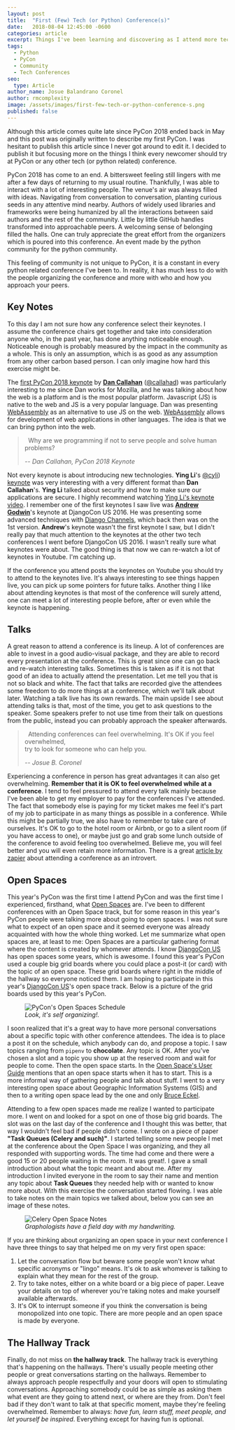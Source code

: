 ```yaml
---
layout: post
title:  "First (Few) Tech (or Python) Conference(s)"
date:   2018-08-04 12:45:00 -0600
categories: article
excerpt: Things I've been learning and discovering as I attend more tech conferences.
tags: 
  - Python
  - PyCon
  - Community
  - Tech Conferences
seo:
  type: Article
author_name: Josue Balandrano Coronel
author: rmcomplexity
image: /assets/images/first-few-tech-or-python-conference-s.png
published: false
---
```


Although this article comes quite late since PyCon 2018 ended back in May and this post was originally
written to describe my first PyCon. I was hesitant to publish this article
since I never got around to edit it. I decided to publish it but focusing more on the things I think
every newcomer should try at PyCon or any other tech (or python related) conference.

PyCon 2018 has come to an end. A bittersweet feeling still lingers with me after a few days of returning to my usual routine.
Thankfully, I was able to interact with a lot of interesting people. The venue's air was always filled with ideas.
Navigating from conversation to conversation, planting curious seeds in any attentive mind nearby.
Authors of widely used libraries and frameworks were being humanized by all the interactions between said authors and
the rest of the community. Little by little GitHub handles transformed into approachable peers.
A welcoming sense of belonging filled the halls.
One can truly appreciate the great effort from the organizers which is poured into this conference.
An event made by the python community for the python community.

This feeling of community is not unique to PyCon, it is a constant in every python related conference I've been to.
In reality, it has much less to do with the people organizing the conference and more with who and how
you approach your peers. 

Key Notes
----------

To this day I am not sure how any conference select their keynotes.
I assume the conference chairs get together and take into consideration anyone who, in the past year, has done anything noticeable enough.
Noticeable enough is probably measured by the impact in the community as a whole.
This is only an assumption, which is as good as any assumption from any other carbon based person.
I can only imagine how hard this exercise might be.

The [first PyCon 2018 keynote][dan-callahan-keynote-video] by [**Dan Callahan**][dan-callahan] ([@callahad][dan-callahan-twitter]) was
particularly interesting to me since Dan works for Mozilla, and he was talking about how the web is a platform
and is the most popular platform. Javascript (JS) is native to the web and JS is a very popular language.
Dan was presenting [WebAssembly][web-assembly] as an alternative to use JS on the web. [WebAssembly][web-assembly]
allows for development of web applications in other languages. The idea is that we can bring python into the web.

<blockquote>
  <p>
  <i class="fas fa-quote-left fa-2x">&nbsp;</i>
  Why are we programming if not to serve people and solve human problems?
  <i class="fas fa-quote-right fa-2x">&nbsp;</i>
  </p>
  <cite>-- Dan Callahan, PyCon 2018 Keynote</cite>
</blockquote>

Not every keynote is about introducing new technologies. **Ying Li**'s [@cyli][ying-li-twitter]) [keynote][ying-li-keynote-video]
was very interesting with a very different format than **Dan Callahan**'s. **Ying Li** talked about
security and how to make sure our applications are secure. I highly recommend watching [Ying Li's keynote video][ying-li-keynote-video].
I remember one of the first keynotes I saw live was [**Andrew Godwin**][andrew-godwin-blog]'s keynote at DjangoCon US 2016.
He was presenting some advanced techniques with [Django Channels][django-channels], which back then was on the 1st version.
**Andrew**'s keynote wasn't the first keynote I saw, but I didn't really pay that much attention to the keynotes at
the other two tech conferences I went before DjangoCon US 2016. I wasn't really sure what keynotes were about.
The good thing is that now we can re-watch a lot of keynotes in Youtube. I'm catching up.

If the conference you attend posts the keynotes on Youtube you should try to attend to the keynotes live.
It's always interesting to see things happen live, you can pick up some pointers for future talks.
Another thing I like about attending keynotes is that most of the conference will surely attend, one can
meet a lot of interesting people before, after or even while the keynote is happening.

Talks
------

A great reason to attend a conference is its lineup. A lot of conferences are able to invest in a good
audio-visual package, and they are able to record every presentation at the conference. This is great
since one can go back and re-watch interesting talks. Sometimes this is taken as if it is not that good of an idea
to actually attend the presentation. Let me tell you that is not so black and white.
The fact that talks are recorded give the attendees some freedom to do more things at a conference, which
we'll talk about later. Watching a talk live has its own rewards. The main upside I see about attending
talks is that, most of the time, you get to ask questions to the speaker. Some speakers prefer to not
use time from their talk on questions from the public, instead you can probably approach the speaker afterwards.

<blockquote>
  <p>
  <i class="fas fa-quote-left fa-2x">&nbsp;</i>
    Attending conferences can feel overwhelming. It's OK if you feel overwhelmed, <br />
    try to look for someone who can help you.
  <i class="fas fa-quote-right fa-2x">&nbsp;</i>
  </p>
  <cite>-- Josue B. Coronel</cite>
</blockquote>

Experiencing a conference in person has great advantages it can also get overwhelming. **Remember that it is
OK to feel overwhelmed while at a conference**. I tend to feel pressured to attend every talk mainly because I've
been able to get my employer to pay for the conferences I've attended. The fact that somebody else is paying for my
ticket makes me feel it's part of my job to participate in as many things as possible in a conference.
While this might be partially true, we also have to remember to take care of ourselves. It's OK to go to the hotel
room or Airbnb, or go to a silent room (if you have access to one), or maybe just go and grab some lunch outside of
the conference to avoid feeling too overwhelmed. Believe me, you will feel better and you will even retain more information.
There is a great [article by zapier][zapier-introvert-article] about attending a conference as an introvert.

Open Spaces
------------

This year's PyCon was the first time I attend PyCon and was the first time I experienced, firsthand,
what [Open Spaces][open-spaces] are. I've been to different conferences with an Open Space track, but
for some reason in this year's PyCon people were talking more about going to open spaces. I was not sure
what to expect of an open space and it seemed everyone was already acquainted with how the whole thing worked.
Let me summarize what open spaces are, at least to me: Open Spaces are a particular gathering format where the
content is created by whomever attends. I know [DjangoCon US][django-con-us] has open spaces some years, which is awesome.
I found this year's PyCon used a couple big grid boards where you could place a post-it (or card) with the topic
of an open space. These grid boards where right in the middle of the hallway so everyone noticed them.
I am hoping to participate in this year's [DjangoCon US][django-con-us]'s open space track.
Below is a picture of the grid boards used by this year's PyCon.

<figure class="img center">
  <img src="/assets/images/open-spaces-pycon-schedule.jpg" alt="PyCon's Open Spaces Schedule">
  <figcaption><em>Look, it's self organizing!.</em></figcaption>
</figure>

I soon realized that it's a great way to have more personal conversations about a specific topic
with other conference attendees. The idea is to place a post it on the schedule, which anybody can do,
and propose a topic. I saw topics ranging from <code>pipenv</code> to **chocolate**. Any topic is OK.
After you've chosen a slot and a topic you show up at the reserved room and wait for people to come.
Then the open space starts. In the [Open Space's User Guide][open-spaces-guide] mentions that an open space
starts when it has to start. This is a more informal way of gathering people and talk about stuff.
I went to a very interesting open space about Geographic Information Systems (GIS) and then to a
writing open space lead by the one and only [Bruce Eckel][bruce-eckel].

Attending to a few open spaces made me realize I wanted to participate more. I went on and looked
for a spot on one of those big grid boards. The slot was on the last day of the conference
and I thought this was better, that way I wouldn't feel bad if people didn't come.
I wrote on a piece of paper **"Task Queues (Celery and such)"**. I started telling some
new people I met at the conference about the Open Space I was organizing, and they all responded
with supporting words. The time had come and there were a good 15 or 20 people waiting in the room.
It was great!. I gave a small introduction about what the topic meant and about me. After my
introduction I invited everyone in the room to say their name and mention any topic about **Task Queues**
they needed help with or wanted to know more about. With this exercise the conversation started flowing.
I was able to take notes on the main topics we talked about, below you can see an image of these notes.

<figure class="img center">
  <img src="/assets/images/celery_open_space_notes.jpg" alt="Celery Open Space Notes">
  <figcaption><em>Graphologists have a field day with my handwriting.</em></figcaption>
</figure>

If you are thinking about organizing an open space in your next conference I have three things to say
that helped me on my very first open space:

1. Let the conversation flow but beware some people won't know what specific acronyms or "lingo" means.
    It's ok to ask whomever is talking to explain what they mean for the rest of the group.
2. Try to take notes, either on a white board or a big piece of paper. Leave your details on top of wherever
    you're taking notes and make yourself available afterwards.
3. It's OK to interrupt someone if you think the conversation is being monopolized into one topic.
    There are more people and an open space is made by everyone.

The Hallway Track
------------------

Finally, do not miss on **the hallway track**. The hallway track is everything that's happening on
the hallways. There's usually people meeting other people or great conversations starting on the hallways.
Remember to always approach people respectfully and your doors will open to stimulating conversations.
Approaching somebody could be as simple as asking them what event are they going to attend next,
or where are they from. Don't feel bad if they don't want to talk at that specific moment, maybe they're feeling
overwhelmed. Remember to always: *have fun, learn stuff, meet people, and let yourself be inspired*.
Everything except for having fun is optional.

[web-assembly]: https://webassembly.org/
[dan-callahan-keynote-video]: https://www.youtube.com/watch?v=ITksU31c1WY
[dan-callahan]: https://hacks.mozilla.org/author/dcallahanmozilla-com/
[dan-callahan-twitter]: https://twitter.com/callahad
[ying-li-keynote-video]: https://youtu.be/VJ0vibC_Hl0?t=35m6s
[ying-li-twitter]: https://twitter.com/cyli
[qumisha-keynote-video]: https://youtu.be/VJ0vibC_Hl0?t=1h7m48s
[andrew-godwin-blog]: https://www.aeracode.org/
[django-channels]: https://channels.readthedocs.io/en/latest
[zapier-introvert-article]: https://zapier.com/engineering/introvert-conferences/
[open-spaces]: http://openspaceworld.org/wp2/
[open-spaces-guide]: http://www.chriscorrigan.com/parkinglot/wp-content/uploads/2008/08/Original-Users-Guide-smaller.pdf
[open-spaces-critique]: https://www.conferencesthatwork.com/index.php/event-design/2012/03/a-short-critique-of-open-space/
[django-con-us]: https://2018.djangocon.us
[bruce-eckel]: http://mindviewllc.com/
